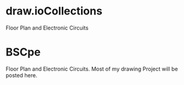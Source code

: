 # draw.ioCollections
Floor Plan and Electronic Circuits
# BSCpe 
Floor Plan and Electronic Circuits. Most of my drawing Project will be posted here.
